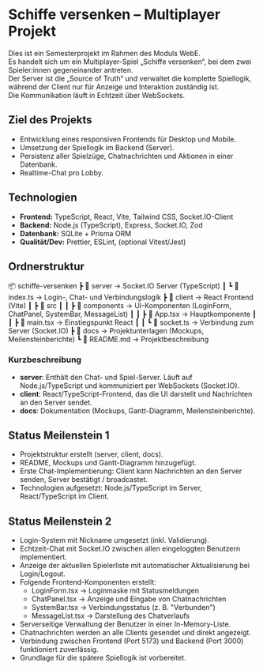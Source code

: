 ﻿# Schiffe versenken – Multiplayer Projekt

Dies ist ein Semesterprojekt im Rahmen des Moduls WebE.  
Es handelt sich um ein Multiplayer-Spiel „Schiffe versenken“, bei dem zwei Spieler:innen gegeneinander antreten.  
Der Server ist die „Source of Truth“ und verwaltet die komplette Spiellogik, während der Client nur für Anzeige und Interaktion zuständig ist.  
Die Kommunikation läuft in Echtzeit über WebSockets.

## Ziel des Projekts
- Entwicklung eines responsiven Frontends für Desktop und Mobile.
- Umsetzung der Spiellogik im Backend (Server).
- Persistenz aller Spielzüge, Chatnachrichten und Aktionen in einer Datenbank.
- Realtime-Chat pro Lobby.

## Technologien
- **Frontend:** TypeScript, React, Vite, Tailwind CSS, Socket.IO-Client
- **Backend:** Node.js (TypeScript), Express, Socket.IO, Zod
- **Datenbank:** SQLite + Prisma ORM
- **Qualität/Dev:** Prettier, ESLint, (optional Vitest/Jest)

## Ordnerstruktur

📦 schiffe-versenken
┣ 📂 server → Socket.IO Server (TypeScript)
┃ ┗ 📜 index.ts → Login-, Chat- und Verbindungslogik
┣ 📂 client → React Frontend (Vite)
┃ ┣ 📂 src
┃ ┃ ┣ 📂 components → UI-Komponenten (LoginForm, ChatPanel, SystemBar, MessageList)
┃ ┃ ┣ 📜 App.tsx → Hauptkomponente
┃ ┃ ┣ 📜 main.tsx → Einstiegspunkt React
┃ ┃ ┗ 📜 socket.ts → Verbindung zum Server (Socket.IO)
┣ 📂 docs → Projektunterlagen (Mockups, Meilensteinberichte)
┗ 📜 README.md → Projektbeschreibung

### Kurzbeschreibung
- **server**: Enthält den Chat- und Spiel-Server. Läuft auf Node.js/TypeScript und kommuniziert per WebSockets (Socket.IO).  
- **client**: React/TypeScript-Frontend, das die UI darstellt und Nachrichten an den Server sendet.  
- **docs**: Dokumentation (Mockups, Gantt-Diagramm, Meilensteinberichte).  

## Status Meilenstein 1

- Projektstruktur erstellt (server, client, docs).
- README, Mockups und Gantt-Diagramm hinzugefügt.
- Erste Chat-Implementierung: Client kann Nachrichten an den Server senden, Server bestätigt / broadcastet.
- Technologien aufgesetzt: Node.js/TypeScript im Server, React/TypeScript im Client.


## Status Meilenstein 2
- Login-System mit Nickname umgesetzt (inkl. Validierung).
- Echtzeit-Chat mit Socket.IO zwischen allen eingeloggten Benutzern implementiert.
- Anzeige der aktuellen Spielerliste mit automatischer Aktualisierung bei Login/Logout.
- Folgende Frontend-Komponenten erstellt:
   - LoginForm.tsx → Loginmaske mit Statusmeldungen
   - ChatPanel.tsx → Anzeige und Eingabe von Chatnachrichten
   - SystemBar.tsx → Verbindungsstatus (z. B. "Verbunden")
   - MessageList.tsx → Darstellung des Chatverlaufs
- Serverseitige Verwaltung der Benutzer in einer In-Memory-Liste.
- Chatnachrichten werden an alle Clients gesendet und direkt angezeigt.
- Verbindung zwischen Frontend (Port 5173) und Backend (Port 3000) funktioniert zuverlässig.
- Grundlage für die spätere Spiellogik ist vorbereitet.




